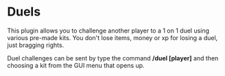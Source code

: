 # Duels

This plugin allows you to challenge another player to a 1 on 1 duel using various pre-made kits. You don't lose items, money or xp for losing a duel, just bragging rights.

Duel challenges can be sent by type the command **/duel [player]** and then choosing a kit from the GUI menu that opens up.

